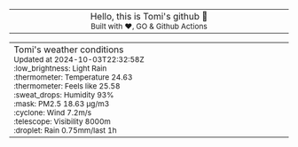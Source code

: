 
<div align="center">
<table>
<tbody>
<td align="center">
<img width="2000" height="0"><br>
Hello, this is Tomi's github 👋<br>
<sup>Built with ❤️, GO & Github Actions</sup><br>
<img width="2000" height="0">
</td>
</tbody>
</table>
</div>
<table>
<tbody>
<td align="left">
<img width="2000" height="0"><br>
Tomi's weather conditions<br>
<sup>Updated at 2024-10-03T22:32:58Z</sup><br>
<sup>:low_brightness: Light Rain</sup><br>
<sup>:thermometer: Temperature 24.63 </sup><br>
<sup>:thermometer: Feels like 25.58</sup><br>
<sup>:sweat_drops: Humidity 93%</sup><br>
<sup>:mask: PM2.5 18.63 μg/m3</sup><br>
<sup>:cyclone: Wind 7.2m/s </sup><br>
<sup>:telescope: Visibility 8000m </sup><br>
<sup>:droplet: Rain 0.75mm/last 1h </sup><br>
<img width="2000" height="0">
</td>
<td align="left">
<img width="2000" height="0"><br>
<br>
<img width="2000" height="0">
</td>
</tbody>
</table>
</div>
    